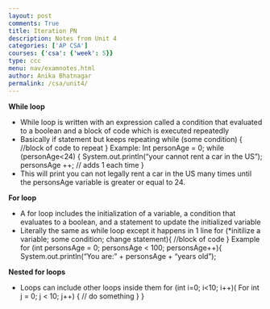 ```yaml
---
layout: post
comments: True
title: Iteration PN 
description: Notes from Unit 4 
categories: ['AP CSA']
courses: {'csa': {'week': 5}}
type: ccc
menu: nav/examnotes.html
author: Anika Bhatnagar
permalink: /csa/unit4/
---
```

**While loop** 
- While loop is written with an expression called a condition that evaluated to a boolean and a block of code which is executed repeatedly 
- Basically if statement but keeps repeating 
 while (some condition) { 
	//block of code to repeat 
} 
Example: 
Int personAge = 0; 
while (personAge<24) { 
	System.out.println(“your cannot rent a car in the US”);
	personsAge ++; // adds 1 each time 
} 
- This will print you can not legally rent a car in the US many times until the personsAge variable is greater or equal to 24. 

**For loop** 
- A for loop includes the initialization of a variable, a condition that evaluates to a boolean, and a statement to update the initialized variable 
- Literally the same as while loop except it happens in 1 line 
for (*initilize a variable; some condition; change statement){
	//block of code
} 
Example 
for (int personsAge = 0; personsAge < 100; personsAge++){
	System.out.println(“You are:” + personsAge + “years old”);

**Nested for loops** 
- Loops can include other loops inside them 
for (int i=0; i<10; i++)(
	For int j = 0; j < 10; j++) { 
// do something 
} 
} 

